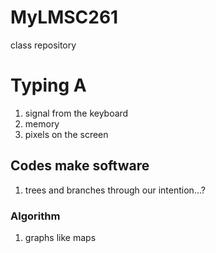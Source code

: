 # MyLMSC261
 class repository
# Typing A
1. signal from the keyboard
2. memory
3. pixels on the screen


## Codes make software
1. trees and branches through our intention...?
### Algorithm
1. graphs like maps 

